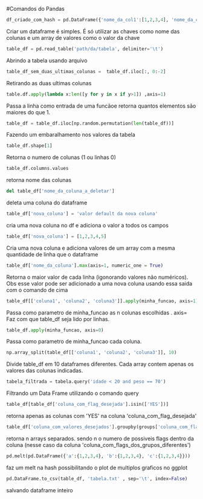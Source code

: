
#Comandos do Pandas

```python
df_criado_com_hash = pd.DataFrame({'nome_da_col1':[1,2,3,4], 'nome_da_col2':['a','b', 'c', 'd']}) 
```
  Criar um dataframe é simples. É só utilizar as chaves como nome das colunas e um array de valores como o valor da chave

```python
table_df = pd.read_table('path/da/tabela', delimiter='\t')  
```
 Abrindo a tabela usando arquivo

```python
table_df_sem_duas_ultimas_colunas =  table_df.iloc[:, 0:-2]      
```
 Retirando  as duas ultimas colunas

```python
table.df.apply(lambda x:len([y for y in x if y>1]) ,axis=1)  
```
Passa a linha como entrada de uma funcãoe retorna quantos elementos são maiores do que 1.

```python
table_df = table_df.iloc[np.random.permutation(len(table_df))]   
```
 Fazendo um embaralhamento nos valores da tabela

```python
table_df.shape[1] 
```
 Retorna o numero de colunas (1 ou linhas 0)


```python
table_df.columns.values 
```
 retorna nome das colunas


```python
del table_df['nome_da_coluna_a_deletar']  
```
 deleta uma coluna do dataframe


```python
table_df['nova_coluna'] = 'valor default da nova coluna' 
```
 cria uma nova coluna no df e adiciona o valor a todos os campos


```python
table_df['nova_coluna'] = [1,2,3,4,5]    
```
 Cria uma nova coluna e adiciona valores de um array com a mesma quantidade de linha que o dataframe


```python
table_df['nome_da_coluna'].max(axis=1, numeric_one = True) 
```
 Retorna o maior valor de cada linha (igonorando valores não numéricos). Obs esse valor pode ser adicionado a uma nova coluna usando essa saida com o comando de cima


```python
table_df[['coluna1', 'coluna2', 'coluna3']].apply(minha_funcao, axis=1) 
```
 Passa como parametro de minha_funcao as n colunas escolhidas . axis= Faz com que table_df seja lido por linhas.


```python
table_df.apply(minha_funcao, axis=0) 
```
Passa como parametro de minha_funcao cada coluna.


```python
np.array_split(table_df[['coluna1', 'coluna2', 'coluna3']], 10)  
```
 Divide table_df em 10 dataframes diferentes. Cada array contem apenas os valores das colunas indicadas.


```python
tabela_filtrada = tabela.query('idade < 20 and peso == 70')
```
Filtrando um Data Frame utilizando o comando query

```python
table_df[table_df['coluna_com_flag_desejada'].isin(['YES'])] 
```
 retorna apenas as colunas com 'YES' na coluna 'coluna_com_flag_desejada'


```python
table_df['coluna_com_valores_desejados'].groupby(groups['coluna_com_flags_dos_grupos_diferentes'])  
```
 retorna n arrays separados. sendo n o numero de possiveis flags dentro da coluna (nesse caso da coluna 'coluna_com_flags_dos_grupos_diferentes')


```python
pd.melt(pd.DataFrame({'a':{1,2,3,4}, 'b':{1,2,3,4}, 'c':{1,2,3,4}})) 
```
 faz um melt na hash possibilitando o plot de multiplos graficos no ggplot


```python
pd.DataFrame.to_csv(table_df, 'tabela.txt' , sep='\t', index=False) 
```
 salvando dataframe inteiro






